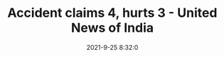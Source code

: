 ---
"title": "Accident claims 4, hurts 3 - United News of India"
"date": "2021-9-25 8:32:0"
"feed_name": "GOOGLENEWSINDUSTRIAL"
"feed_website": "https://news.google.com/search?q=industrial%2Bincident&hl=en-US&gl=US&ceid=US:en"
"feed_rss": "https://news.google.com/rss/search?q=industrial%2Bincident&hl=en-US&gl=US&ceid=US:en"
"link": "http://www.uniindia.com/accident-claims-4-hurts-3/north/news/2515859.html"
"file": "_posts/2021-1-1-ae3a9996850cf2e922c0c321888d6aab7074f8d2.md"
"accident": "1"
"drilling": "0"
"dead": "4"
"injured": "3"
"where": "industrial site"
---